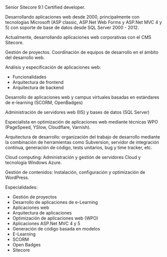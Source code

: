 <i class="icon-ok color-green"></i> Senior <span class="text-warning">Sitecore</span> 9.1 Certified developer.

<i class="icon-ok color-green"></i> Desarrollando <span class="text-warning">aplicaciones web</span> desde 2000, principalmente con tecnologías Microsoft (<span class="text-warning">ASP classic</span>, <span class="text-warning">ASP.Net Web Forms</span> y <span class="text-warning">ASP.Net MVC 4 y 5</span>) con soporte de base de datos desde <span class="text-warning">SQL Server 2000 - 2012</span>.

<i class="icon-ok color-green"></i> Actualmente, desarrollando aplicaciones web corporativas con el CMS <span class="text-warning">Sitecore</span>.

<i class="icon-ok color-green"></i> <span class="text-warning">Gestión de proyectos</span>. Coordinación de equipos de desarrollo en el ámbito del desarrollo web.

<i class="icon-ok color-green"></i> Análisis y especificación de aplicaciones web:

- Funcionalidades
- Arquitectura de frontend
- Arquitectura de backend

<i class="icon-ok color-green"></i> Desarrollo de aplicaciones web y campus virtuales basadas en estándares de e-learning (<span class="text-warning">SCORM</span>, <span class="text-warning">OpenBadges</span>)

<i class="icon-ok color-green"></i> Administración de servidores web (<span class="text-warning">IIS</span>) y bases de datos (<span class="text-warning">SQL Server</span>)

<i class="icon-ok color-green"></i> Especialista en optimización de aplicaciones web mediante técnicas <span class="text-warning">WPO</span> (<span class="text-warning">PageSpeed</span>, <span class="text-warning">YSlow</span>, <span class="text-warning">Cloudflare</span>, <span class="text-warning">Varnish</span>).

<i class="icon-ok color-green"></i> Arquitectura de desarrollo: organización del trabajo de desarrollo mediante la combinación de herramientas como <span class="text-warning">Subversion</span>, <span class="text-warning">servidor de integración contínua</span>, <span class="text-warning">generación de código</span>, <span class="text-warning">tests unitarios</span>, <span class="text-warning">bug y time tracker</span>, etc.

<i class="icon-ok color-green"></i> Cloud computing: Administración y gestión de servidores <span class="text-warning">Cloud</span> y tecnología <span class="text-warning">Windows Azure</span>.

<i class="icon-ok color-green"></i> Gestión de contenidos: Instalación, configuración y optimización de <span class="text-warning">WordPress</span>.

<i class="icon-ok color-green"></i> Especialidades:

- Gestión de proyectos
- Desarrollo de aplicaciones de e-Learning
- Aplicaciones web
- Arquitectura de aplicaciones
- Optimización de aplicaciones web (WPO)
- Aplicaciones ASP.Net MVC 4 y 5
- Generación de código basada en modelos
- E-Learning
- SCORM
- Open Badges
- Sitecore

